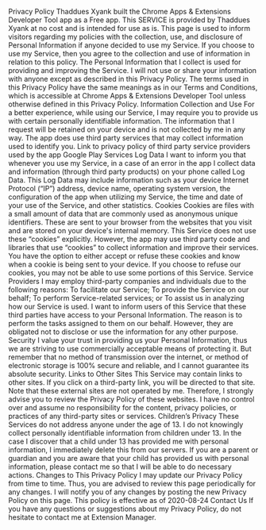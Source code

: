 Privacy Policy 
Thaddues Xyank built the Chrome Apps & Extensions Developer Tool app as a Free app. This SERVICE is provided by Thaddues Xyank at no cost and is intended for use as is. 
This page is used to inform visitors regarding my policies with the collection, use, and disclosure of Personal Information if anyone decided to use my Service. 
If you choose to use my Service, then you agree to the collection and use of information in relation to this policy. The Personal Information that I collect is used for providing and improving the Service. I will not use or share your information with anyone except as described in this Privacy Policy. 
The terms used in this Privacy Policy have the same meanings as in our Terms and Conditions, which is accessible at Chrome Apps & Extensions Developer Tool unless otherwise defined in this Privacy Policy. 
Information Collection and Use
For a better experience, while using our Service, I may require you to provide us with certain personally identifiable information. The information that I request will be retained on your device and is not collected by me in any way. 
The app does use third party services that may collect information used to identify you. 
Link to privacy policy of third party service providers used by the app 
Google Play Services
Log Data
I want to inform you that whenever you use my Service, in a case of an error in the app I collect data and information (through third party products) on your phone called Log Data. This Log Data may include information such as your device Internet Protocol (“IP”) address, device name, operating system version, the configuration of the app when utilizing my Service, the time and date of your use of the Service, and other statistics. 
Cookies
Cookies are files with a small amount of data that are commonly used as anonymous unique identifiers. These are sent to your browser from the websites that you visit and are stored on your device's internal memory. 
This Service does not use these “cookies” explicitly. However, the app may use third party code and libraries that use “cookies” to collect information and improve their services. You have the option to either accept or refuse these cookies and know when a cookie is being sent to your device. If you choose to refuse our cookies, you may not be able to use some portions of this Service. 
Service Providers
I may employ third-party companies and individuals due to the following reasons: 
To facilitate our Service;
To provide the Service on our behalf;
To perform Service-related services; or
To assist us in analyzing how our Service is used.
I want to inform users of this Service that these third parties have access to your Personal Information. The reason is to perform the tasks assigned to them on our behalf. However, they are obligated not to disclose or use the information for any other purpose. 
Security
I value your trust in providing us your Personal Information, thus we are striving to use commercially acceptable means of protecting it. But remember that no method of transmission over the internet, or method of electronic storage is 100% secure and reliable, and I cannot guarantee its absolute security. 
Links to Other Sites
This Service may contain links to other sites. If you click on a third-party link, you will be directed to that site. Note that these external sites are not operated by me. Therefore, I strongly advise you to review the Privacy Policy of these websites. I have no control over and assume no responsibility for the content, privacy policies, or practices of any third-party sites or services. 
Children’s Privacy
These Services do not address anyone under the age of 13. I do not knowingly collect personally identifiable information from children under 13. In the case I discover that a child under 13 has provided me with personal information, I immediately delete this from our servers. If you are a parent or guardian and you are aware that your child has provided us with personal information, please contact me so that I will be able to do necessary actions. 
Changes to This Privacy Policy
I may update our Privacy Policy from time to time. Thus, you are advised to review this page periodically for any changes. I will notify you of any changes by posting the new Privacy Policy on this page. 
This policy is effective as of 2020-08-24
Contact Us
If you have any questions or suggestions about my Privacy Policy, do not hesitate to contact me at Extension Manager. 